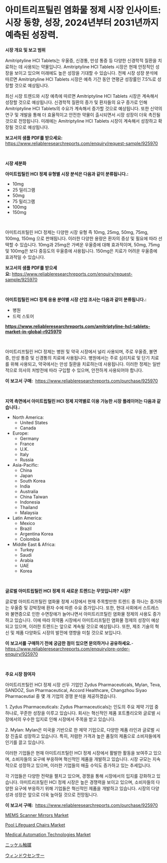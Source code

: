 <p><h1>아미트리프틸린 염화물 정제 시장 인사이트: 시장 동향, 성장, 2024년부터 2031년까지 예측된 성장력.</h1></p><p><strong>시장 개요 및 보고 범위</strong></p>
<p><p>Amitriptyline HCl Tablets는 우울증, 신경통, 만성 통증 등 다양한 신경학적 질환을 치료하는 데 사용되는 약물입니다. Amitriptyline HCl Tablets 시장은 현재 안정적인 성장을 보이고 있으며 미래에도 높은 성장을 기대할 수 있습니다. 전체 시장 성장 분석에 따르면 Amitriptyline HCl Tablets 시장은 예측 기간 동안 연평균 성장률인 7.5%로 성장할 것으로 예상됩니다. </p><p>최신 시장 트렌드와 시장 예측에 따르면 Amitriptyline HCl Tablets 시장은 계속해서 성장할 것으로 예상됩니다. 신경학적 질환의 증가 및 환자들의 요구 증가로 인해 Amitriptyline HCl Tablets의 수요가 계속해서 증가할 것으로 예상됩니다. 또한 신약의 연구 및 개발을 통해 더 효율적이고 안전한 약물이 출시되면서 시장 성장이 더욱 촉진될 것으로 전망됩니다. 미래에는 Amitriptyline HCl Tablets 시장이 계속해서 성장하고 확장될 것으로 예상됩니다.</p></p>
<p><strong>보고서의 샘플 PDF를 받으세요:</strong> <a href="https://www.reliableresearchreports.com/enquiry/request-sample/925970">https://www.reliableresearchreports.com/enquiry/request-sample/925970</a></p>
<p>&nbsp;</p>
<p><strong>시장 세분화</strong></p>
<p><strong>아미트립틸린 HCl 정제 유형별 시장 분석은 다음과 같이 분류됩니다.:</strong></p>
<p><ul><li>10mg</li><li>25 밀리그램</li><li>50mg</li><li>75 밀리그램</li><li>100mg</li><li>150mg</li></ul></p>
<p>&nbsp;</p>
<p><p>아미트리프틸린 HCl 정제는 다양한 시장 유형 즉 10mg, 25mg, 50mg, 75mg, 100mg, 150mg 으로 판매됩니다. 이러한 다양한 용량은 환자의 증상 및 필요에 따라 선택할 수 있습니다. 10mg과 25mg은 가벼운 우울증에 대해 효과적이며, 50mg, 75mg 및 100mg은 보다 중등도의 우울증에 사용됩니다. 150mg은 치료가 어려운 우울증에 효과적일 수 있습니다.</p></p>
<p><strong>보고서의 샘플 PDF를 받으세요:</strong>&nbsp;<a href="https://www.reliableresearchreports.com/enquiry/request-sample/925970">https://www.reliableresearchreports.com/enquiry/request-sample/925970</a></p>
<p>&nbsp;</p>
<p><strong> 아미트립틸린 HCl 정제 응용 분야별 시장 산업 조사는 다음과 같이 분류됩니다.:</strong></p>
<p><ul><li>병원</li><li>드럭 스토어</li></ul></p>
<p><strong><a href="https://www.reliableresearchreports.com/amitriptyline-hcl-tablets-market-in-global-r925970">https://www.reliableresearchreports.com/amitriptyline-hcl-tablets-market-in-global-r925970</a></strong></p>
<p>&nbsp;</p>
<p><p>아미트리프틸린 HCl 정제는 병원 및 약국 시장에서 널리 사용되며, 주로 우울증, 불면증, 만성 통증 및 신경통의 치료에 사용됩니다. 병원에서는 주로 심리치료 및 단기 치료를 위해 사용되고, 약국에서는 만성 질환을 치료하는데 사용됩니다. 이러한 정제는 일반적으로 의사의 처방전에 따라 구입할 수 있으며, 안전하게 사용되어야 합니다.</p></p>
<p><strong>이 보고서 구매:</strong>&nbsp; <a href="https://www.reliableresearchreports.com/purchase/925970">https://www.reliableresearchreports.com/purchase/925970</a></p>
<p>&nbsp;</p>
<p><strong>지역 측면에서 아미트립틸린 HCl 정제 지역별로 이용 가능한 시장 플레이어는 다음과 같습니다.:</strong></p>
<p><ul>
    <li>
        North America:
        <ul>
            <li>United States</li>
            <li>Canada</li>
        </ul>
    </li>
    <li>
        Europe:
        <ul>
            <li>Germany</li>
            <li>France</li>
            <li>U.K.</li>
            <li>Italy</li>
            <li>Russia</li>
        </ul>
    </li>
    <li>
        Asia-Pacific:
        <ul>
            <li>China</li>
            <li>Japan</li>
            <li>South Korea</li>
            <li>India</li>
            <li>Australia</li>
            <li>China Taiwan</li>
            <li>Indonesia</li>
            <li>Thailand</li>
            <li>Malaysia</li>
        </ul>
    </li>
    <li>
        Latin America:
        <ul>
            <li>Mexico</li>
            <li>Brazil</li>
            <li>Argentina Korea</li>
            <li>Colombia</li>
        </ul>
    </li>
    <li>
        Middle East & Africa:
        <ul>
            <li>Turkey</li>
            <li>Saudi</li>
            <li>Arabia</li>
            <li>UAE</li>
            <li>Korea</li>
        </ul>
    </li>
    </ul></p>
<p>&nbsp;</p>
<p><strong>글로벌 아미트립틸린 HCl 정제 의 새로운 트렌드는 무엇입니까? 시장?</strong></p>
<p><p>글로벌 아미트리프틸린 염화물 정제 시장에서 현재 주목할만한 트렌드 중 하나는 증가하는 우울증 및 강박장애 환자 수에 따른 수요 증가입니다. 또한, 현대 사회에서 스트레스와 불면증으로 인한 수면장애가 늘어나면서 아미트리프틸린 염화물 정제의 사용도 증가하고 있습니다. 이에 따라 의약품 시장에서 아미트리프틸린 염화물 정제의 성장이 예상되고 있으며, 이러한 트렌드는 앞으로 계속될 것으로 예상됩니다. 또한, 제조 기술의 혁신 및 제품 다양화도 시장의 발전에 영향을 미칠 것으로 보입니다.</p></p>
<p><strong>이 보고서를 구매하기 전에 궁금한 점이 있으면 문의하거나 공유하세요.</strong>- <a href="https://www.reliableresearchreports.com/enquiry/pre-order-enquiry/925970">https://www.reliableresearchreports.com/enquiry/pre-order-enquiry/925970</a></p>
<p>&nbsp;</p>
<p><strong>주요 시장 참여자</strong></p>
<p><p>아미트리프틸린 HCl 정제 시장 선두 기업인 Zydus Pharmaceuticals, Mylan, Teva, SANDOZ, Sun Pharmaceutical, Accord Healthcare, Changzhou Siyao Pharmaceutial 중 몇 개 기업의 경쟁 분석을 제공하겠습니다.</p><p>1. Zydus Pharmaceuticals: Zydus Pharmaceuticals는 인도의 주요 제약 기업 중 하나로, 꾸준한 성장을 이루고 있습니다. 회사는 혁신적인 제품 포트폴리오와 글로벌 시장에서의 우수한 입지로 인해 시장에서 주목을 받고 있습니다.</p><p>2. Mylan: Mylan은 미국을 기반으로 한 제약 기업으로, 다양한 제품 라인과 글로벌 시장 진출로 성장하고 있습니다. 특히, 저렴한 가격과 높은 품질의 제품으로 소비자들에게 인기를 끌고 있습니다.</p><p>이러한 기업들은 현재 아미트리프틸린 HCl 정제 시장에서 활발한 활동을 보여주고 있으며, 소비자들의 요구에 부응하며 혁신적인 제품을 개발하고 있습니다. 시장 규모는 지속적으로 성장하고 있으며, 이러한 기업들의 매출 수익도 증가하고 있는 추세입니다.</p><p>각 기업들은 다양한 전략을 펼치고 있으며, 경쟁을 통해 시장에서의 입지를 강화하고 있습니다. 아미트리프틸린 HCl 정제 시장은 높은 경쟁력을 보이고 있으며, 소비자들의 다양한 요구에 부응하기 위해 기업들은 혁신적인 제품을 개발하고 있습니다. 시장의 다양성과 성장은 앞으로 더욱 높아질 것으로 전망됩니다.</p></p>
<p><strong>이 보고서 구매:</strong>&nbsp;&nbsp;<a href="https://www.reliableresearchreports.com/purchase/925970">https://www.reliableresearchreports.com/purchase/925970</a></p>
<p><p><a href="https://copper-carbon-84f.notion.site/MEMS-Scanner-Mirrors-Market-Furnishes-Information-on-Market-Share-Market-Trends-and-Market-Growth-41f128c184da4247b4011d6a07e88fe9">MEMS Scanner Mirrors Market</a></p><p><a href="https://view.publitas.com/reportprime-1/pool-lifeguard-chairs-market-exploring-market-share-market-trends-and-future-growth/">Pool Lifeguard Chairs Market</a></p><p><a href="https://github.com/mancsybtousav/Market-Research-Report-List-2/blob/main/medical-automation-technologies-market.md">Medical Automation Technologies Market</a></p><p><a href="https://github.com/KaydenJohns1964/Market-Research-Report-List-1/blob/main/281746625205.md">ニッケル触媒</a></p><p><a href="https://github.com/xtkhtofdt934839/Market-Research-Report-List-1/blob/main/140465236568.md">ウィンドウセンサー</a></p></p>